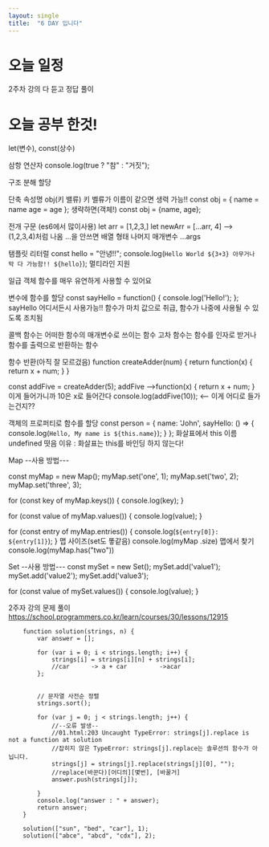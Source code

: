```yaml
---
layout: single
title:  "6 DAY 입니다"
---
```


# 오늘 일정
2주차 강의 다 듣고 정답 풀이


# 오늘 공부 한것!
let(변수), const(상수)

삼항 연산자
console.log(true ? "참" : "거짓");

구조 분해 할당

단축 속성명
obj(키 밸류) 키 벨류가 이름이 같으면 생력 가능!!
const obj = {
     name = name
     age = age
};
생략하면(객체!)
const obj = {name, age};

전개 구문 (es6에서 많이사용)
let arr = [1,2,3,]
let newArr = [...arr, 4]    -->    (1,2,3,4)처럼 나옴
...을 안쓰면 배열 형태
나머지 매개변수
...args


탬플릿 리터럴
const hello = "안녕!!";
console.log(`Hello World ${3+3} 아무거나 막 다 가능함!! ${hello}`);
멀티라인 지원 


일급 객체 
함수를 매우 유연하게 사용할 수 있어요


변수에 함수를 할당
const sayHello = function() {
  console.log('Hello!');
};
sayHello 어디서든시 사용가능!! 
함수가 마치 값으로 취급, 함수가 나중에 사용될  수 있도록 조치됨

콜백 함수는 어떠한 함수의 매개변수로 쓰이는 함수
고차 함수는 함수를 인자로 받거나 함수를 출력으로 반환하는 함수


함수 반환(아직 잘 모르겄음)
function createAdder(num) {
  return function(x) {
    return x + num;
  }
}

const addFive = createAdder(5);
addFive -->function(x) {
    return x + num;
  } 이게 들어가니까 10은 x로 들어간다
console.log(addFive(10)); <-- 이게 어디로 들가는건지??


객체의 프로퍼티로 함수를 할당
        const person = {
            name: 'John',
            sayHello: () => {
                console.log(`Hello, My name is ${this.name}`);
            }
        };
화살표에서 this 이름 undefined 떳음
이유 : 화살표는 this를 바인딩 하지 않는다!


Map
--사용 방법---

const myMap = new Map();
myMap.set('one', 1);
myMap.set('two', 2);
myMap.set('three', 3);


for (const key of myMap.keys()) {
  console.log(key);
}

for (const value of myMap.values()) {
  console.log(value);
}

for (const entry of myMap.entries()) {
  console.log(`${entry[0]}: ${entry[1]}`);
}
맵 사이즈(set도 똫같음)
console.log(myMap .size)
맵에서 찾기
console.log(myMap.has("two"))


Set
--사용 방법---
const mySet = new Set();
mySet.add('value1');
mySet.add('value2');
mySet.add('value3');

for (const value of mySet.values()) {
  console.log(value);
}



2주자 강의 문제 풀이
https://school.programmers.co.kr/learn/courses/30/lessons/12915

        function solution(strings, n) {
            var answer = [];

            for (var i = 0; i < strings.length; i++) {
                strings[i] = strings[i][n] + strings[i];
                //car      -> a + car         ->acar 
            };


            // 문자열 사전순 정렬
            strings.sort();

            for (var j = 0; j < strings.length; j++) {
                //--오류 발생--
                //01.html:203 Uncaught TypeError: strings[j].replace is not a function at solution 
                //잡히지 않은 TypeError: strings[j].replace는 솔루션의 함수가 아닙니다.
                strings[j] = strings[j].replace(strings[j][0], "");
                //replace(바꾼다)[어디의][몇번], [바꿀거]
                answer.push(strings[j]);

            }
            console.log("answer : " + answer);
            return answer;
        }

        solution(["sun", "bed", "car"], 1);
        solution(["abce", "abcd", "cdx"], 2);


        
